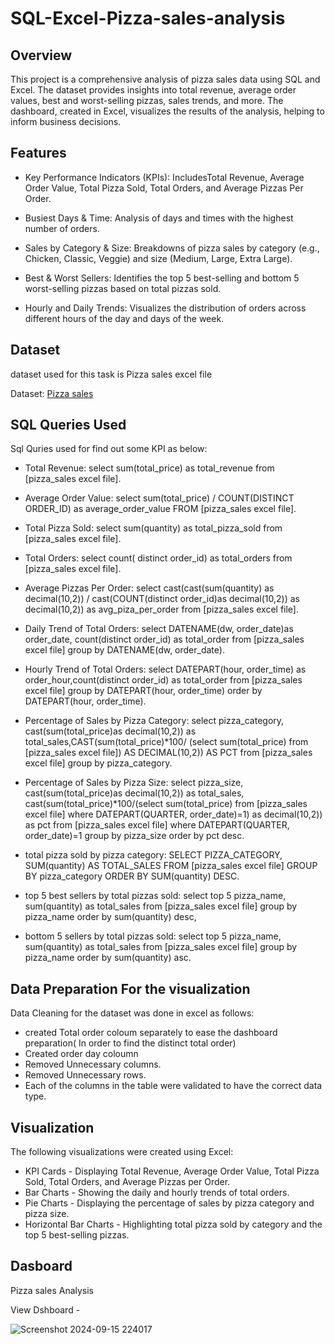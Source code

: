 # SQL-Excel-Pizza-sales-analysis

## Overview
This project is a comprehensive analysis of pizza sales data using SQL and Excel. The dataset provides insights into total revenue, average order values, best and worst-selling pizzas, sales trends, and more. The dashboard, created in Excel, visualizes the results of the analysis, helping to inform business decisions.

## Features
 - Key Performance Indicators (KPIs): IncludesTotal Revenue, Average Order Value, Total Pizza Sold, Total Orders, and Average Pizzas Per Order.
  
- Busiest Days & Time: Analysis of days and times with the highest number of orders.
  
- Sales by Category & Size: Breakdowns of pizza sales by category (e.g., Chicken, Classic, Veggie) and size (Medium, Large, Extra Large).
  
- Best & Worst Sellers: Identifies the top 5 best-selling and bottom 5 worst-selling pizzas based on total pizzas sold.
  
- Hourly and Daily Trends: Visualizes the distribution of orders across different hours of the day and days of the week.

## Dataset

dataset used for this task is Pizza sales excel file 

Dataset: [Pizza sales](https://github.com/Jayanthkulal/SQL-Excel--Pizza-sales-analysis/blob/main/pizza_sales%20excel%20file.xlsx)

## SQL Queries Used
Sql Quries used for find out some KPI as below:

   - Total Revenue: select sum(total_price) as total_revenue from [pizza_sales excel file].
 
   -  Average Order Value: select sum(total_price) / COUNT(DISTINCT ORDER_ID) as average_order_value FROM [pizza_sales excel file].

   -  Total Pizza Sold: select sum(quantity) as total_pizza_sold from [pizza_sales excel file].

   - Total Orders: select count( distinct order_id) as total_orders from [pizza_sales excel file].

- Average Pizzas Per Order: select cast(cast(sum(quantity) as decimal(10,2)) / cast(COUNT(distinct order_id)as decimal(10,2)) as decimal(10,2)) as avg_piza_per_order from [pizza_sales excel file].

- Daily Trend of Total Orders: select DATENAME(dw, order_date)as order_date, count(distinct order_id) as total_order from [pizza_sales excel file] group by  DATENAME(dw, order_date).

- Hourly Trend of Total Orders: select DATEPART(hour, order_time) as order_hour,count(distinct order_id) as total_order from [pizza_sales excel file] group by DATEPART(hour, order_time) order by DATEPART(hour, order_time).

- Percentage of Sales by Pizza Category: select pizza_category, cast(sum(total_price)as decimal(10,2)) as total_sales,CAST(sum(total_price)*100/
 (select sum(total_price) from [pizza_sales excel file]) AS DECIMAL(10,2)) AS PCT
 from [pizza_sales excel file]  group by  pizza_category.

- Percentage of Sales by Pizza Size: select pizza_size, cast(sum(total_price)as decimal(10,2)) as total_sales, cast(sum(total_price)*100/(select sum(total_price) 
 from [pizza_sales excel file] where DATEPART(QUARTER, order_date)=1) as decimal(10,2)) as pct
from [pizza_sales excel file] where DATEPART(QUARTER, order_date)=1 group by  pizza_size 
order by pct desc.

- total pizza sold by pizza category: SELECT PIZZA_CATEGORY, SUM(quantity) AS TOTAL_SALES FROM [pizza_sales excel file] GROUP BY pizza_category ORDER BY SUM(quantity) DESC.

- top 5 best sellers by total pizzas sold: select top 5 pizza_name, sum(quantity) as total_sales from [pizza_sales excel file]
group by pizza_name order by sum(quantity) desc,

- bottom 5 sellers by total pizzas sold: select top 5 pizza_name, sum(quantity) as total_sales from [pizza_sales excel file]
group by pizza_name order by sum(quantity) asc.

## Data Preparation For the visualization 

Data Cleaning for the dataset was done in excel  as follows:
- created Total order coloum separately to ease the dashboard preparation( In order to find the distinct total order)
- Created order day coloumn
- Removed Unnecessary columns.
- Removed Unnecessary rows.
- Each of the columns in the table were validated to have the correct data type.

## Visualization
The following visualizations were created using Excel:

- KPI Cards - Displaying Total Revenue, Average Order Value, Total Pizza Sold, Total Orders, and Average Pizzas per Order.
- Bar Charts - Showing the daily and hourly trends of total orders.
- Pie Charts - Displaying the percentage of sales by pizza category and pizza size.
- Horizontal Bar Charts - Highlighting total pizza sold by category and the top 5 best-selling pizzas.

## Dasboard 
  Pizza sales Analysis

  View Dshboard - 

  ![Screenshot 2024-09-15 224017](https://github.com/user-attachments/assets/8d7c8195-0168-4f39-a7c1-15941e1f92a0)













